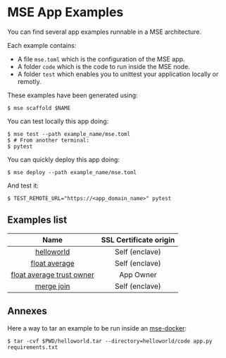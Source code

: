 # MSE App Examples

You can find several app examples runnable in a MSE architecture.

Each example contains:
- A file `mse.toml` which is the configuration of the MSE app.
- A folder `code` which is the code to run inside the MSE node.
- A folder `test` which enables you to unittest your application locally or remotly.

These examples have been generated using:

```console
$ mse scaffold $NAME
```

You can test locally this app doing:

```console
$ mse test --path example_name/mse.toml
$ # From another terminal:
$ pytest
```

You can quickly deploy this app doing:

```console
$ mse deploy --path example_name/mse.toml
```

And test it:

```console
$ TEST_REMOTE_URL="https://<app_domain_name>" pytest
```

## Examples list

|                               Name                               | SSL Certificate origin |
| :--------------------------------------------------------------: | :--------------------: |
|                [helloworld](helloworld/README.md)                |     Self (enclave)     |
|             [float average](float_average/README.md)             |     Self (enclave)     |
| [float average trust owner](float_average_trust_owner/README.md) |       App Owner        |
|                [merge join](merge_join/README.md)                |     Self (enclave)     |

## Annexes

Here a way to tar an example to be run inside an [mse-docker](https://github.com/Cosmian/mse-docker-base):

```console
$ tar -cvf $PWD/helloworld.tar --directory=helloworld/code app.py requirements.txt
```
